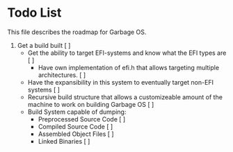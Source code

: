 # Todo List
This file describes the roadmap for Garbage OS. 

1. Get a build built [ ]
    - Get the ability to target EFI-systems and know what the EFI types are [ ]
        + Have own implementation of efi.h that allows targeting multiple 
        architectures. [ ]
    - Have the expansibility in this system to eventually target non-EFI 
    systems [ ]
    - Recursive build structure that allows a customizeable amount of the machine
    to work on building Garbage OS [ ]
    - Build System capable of dumping:
        + Preprocessed Source Code [ ]
        + Compiled Source Code [ ]
        + Assembled Object Files [ ]
        + Linked Binaries [ ]
    